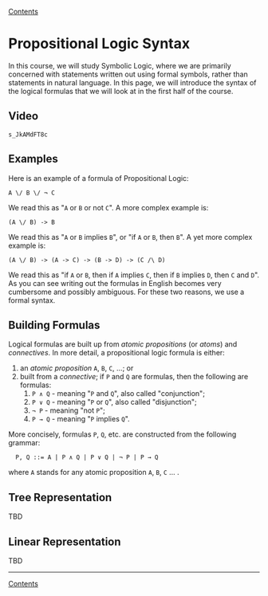 [Contents](contents.html)

# Propositional Logic Syntax

In this course, we will study Symbolic Logic, where we are primarily concerned with statements written out using formal symbols, rather than statements in natural language. In this page, we will introduce the syntax of the logical formulas that we will look at in the first half of the course.

## Video

```youtube
s_JkAMdFT8c
```

## Examples

Here is an example of a formula of Propositional Logic:

```formula
A \/ B \/ ¬ C
```

We read this as "`A` or `B` or not `C`". A more complex example is:

```formula
(A \/ B) -> B
```

We read this as "`A` or `B` implies `B`", or "if `A` or `B`, then `B`". A yet more complex example is:

```formula
(A \/ B) -> (A -> C) -> (B -> D) -> (C /\ D)
```

We read this as "if `A` or `B`, then if `A` implies `C`, then if `B` implies `D`, then `C` and `D`". As you can see writing out the formulas in English becomes very cumbersome and possibly ambiguous. For these two reasons, we use a formal syntax.

## Building Formulas

Logical formulas are built up from *atomic propositions* (or
*atoms*) and *connectives*. In more detail, a propositional
logic formula is either:

1. an *atomic proposition* `A`, `B`, `C`, ...; or
2. built from a *connective*; if `P` and `Q` are formulas, then the
   following are formulas:
   1. `P ∧ Q` - meaning "`P` and `Q`", also called "conjunction";
   2. `P ∨ Q` - meaning "`P` or `Q`", also called "disjunction";
   3. `¬ P` - meaning "not `P`";
   4. `P → Q` - meaning "`P` implies `Q`".

More concisely, formulas `P`, `Q`, etc. are constructed from the following grammar:

```
  P, Q ::= A | P ∧ Q | P ∨ Q | ¬ P | P → Q
```

where `A` stands for any atomic proposition `A`, `B`, `C` ... .

## Tree Representation

TBD

## Linear Representation

TBD

---

[Contents](contents.html)

